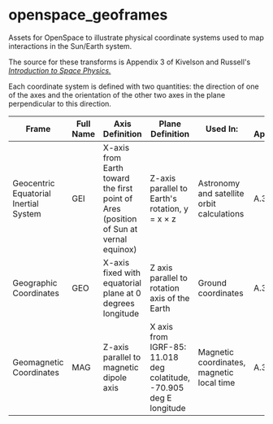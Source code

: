 # openspace_geoframes
Assets for OpenSpace to illustrate physical coordinate systems used to map interactions in the Sun/Earth system.

The source for these transforms is Appendix 3 of Kivelson and Russell's [_Introduction to Space Physics._](https://archive.org/details/introductiontosp0000unse_w5p3)

Each coordinate system is defined with two quantities: the direction of one of the axes and the orientation of the other two axes in the plane perpendicular to this direction. 

| Frame    | Full Name | Axis Definition | Plane Definition | Used In: | K&R Appendix |
| -------- | ------- |------- |------- |------- |------- |
| Geocentric Equatorial Inertial System  | GEI    | X-axis from Earth toward the first point of Ares (position of Sun at vernal equinox)| Z-axis parallel to Earth's rotation, y = x × z| Astronomy and satellite orbit calculations | A.3.3.1 |
| Geographic Coordinates | GEO  | X-axis fixed with equatorial plane at 0 degrees longitude | Z axis parallel to rotation axis of the Earth | Ground coordinates | A.3.3.2 |
| Geomagnetic Coordinates | MAG  | Z-axis parallel to magnetic dipole axis | X axis from IGRF-85: 11.018 deg colatitude, -70.905 deg E longitude | Magnetic coordinates, magnetic local time | A.3.3.3 |
